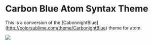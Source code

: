 # Carbon Blue Atom Syntax Theme

This is a conversion of the [CabonnightBlue] (http://colorsublime.com/theme/CarbonightBlue) theme for atom.

![](http://alexgrant.info/img/screen-shot-carbon-blue-atom)
